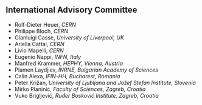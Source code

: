 ﻿## International Advisory Committee

* Rolf-Dieter Heuer, _CERN_
* Philippe Bloch, _CERN_
* Gianluigi Casse, _University of Liverpool, UK_
* Ariella Cattai, _CERN_
* Livio Mapelli, _CERN_
* Eugenio Nappi, _INFN, Italy_
* Manfred Krammer, _HEPHY, Vienna, Austria_
* Plamen Laydjiev, _INRNE, Bulgarian Academy of Sciences_
* Calin Alexa, _IFIN-HH, Bucharest, Romania_
* Peter Križan, _University of Ljubljana and Jožef Stefan Institute, Slovenia_
* Mirko Planinić, _Faculty of Sciences, Zagreb, Croatia_
* Vuko Brigljević, _Ruđer Bosković Institute, Zagreb, Croatia_
